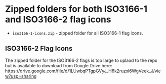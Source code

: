 # Zipped folders for both ISO3166-1 and ISO3166-2 flag icons

* `iso3166-1-icons.zip` - zipped folder for all ISO3166-1 flag icons.

ISO3166-2 Flag Icons
--------------------
The zipped folder for the ISO3166-2 flags is too large to uplaod to the repo but is available to download from Google Drive here:
https://drive.google.com/file/d/1LUwbqPTgpGVyJ_H6k2ruzxl6WgVeek_J/view?usp=sharing